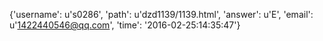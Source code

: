 {'username': u's0286', 'path': u'dzd1139/1139.html', 'answer': u'E', 'email': u'1422440546@qq.com', 'time': '2016-02-25:14:35:47'}